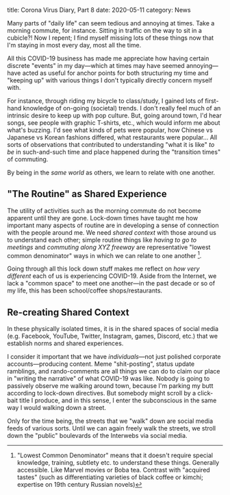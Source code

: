 title: Corona Virus Diary, Part 8
date: 2020-05-11
category: News

Many parts of "daily life" can seem tedious and annoying at
times. Take a morning commute, for instance. Sitting in traffic on the
way to sit in a cubicle?! Now I repent; I find myself missing lots of
these things now that I'm staying in most every day, most all the
time.

All this COVID-19 business has made me appreciate how having certain
discrete "events" in my day&mdash;which at times may have seemed
annoying&mdash;have acted as useful for anchor points for both
structuring my time and "keeping up" with various things I don't
typically directly concern myself with.

For instance, through riding my bicycle to class/study, I gained lots
of first-hand knowledge of on-going (societal) trends. I don't really
feel much of an intrinsic desire to keep up with pop culture. But,
going around town, I'd hear songs, see people with graphic T-shirts,
etc., which would inform me about what's buzzing. I'd see what kinds
of pets were popular, how Chinese vs Japanese vs Korean fashions
differed, what restaurants were popular... All sorts of observations
that contributed to understanding "what it is like" *to be* in
such-and-such time and place happened during the "transition times" of
commuting.

By being in the *same world* as others, we learn to relate with one
another.

"The Routine" as Shared Experience
----------------------------------

The utility of activities such as the morning commute do not become
apparent until they are gone. Lock-down times have taught me how
important many aspects of routine are in developing a sense of
connection with the people around me. We need *shared context* with
those around us to understand each other; simple routine things like
*having to go to meetings* and *commuting along XYZ freeway* are
representative "lowest common denominator" ways in which we can relate
to one another [^1].

Going through all this lock down stuff makes me reflect on *how very
different* each of us is experiencing COVID-19. Aside from the
Internet, we lack a "common space" to meet one another&mdash;in the
past decade or so of my life, this has been school/coffee
shops/restaurants.

Re-creating Shared Context
--------------------------

In these physically isolated times, it is in the shared spaces of
social media (e.g. Facebook, YouTube, Twitter, Instagram, games,
Discord, etc.)  that we establish norms and shared experiences.

I consider it important that we have *individuals*&mdash;not just
polished corporate accounts&mdash;producing content. Meme
"shit-posting", status update ramblings, and rando-comments are all
things we can do to claim our place in "writing the narrative" of what
COVID-19 was like. Nobody is going to passively observe me walking
around town, because I'm parking my butt according to lock-down
directives. But somebody might scroll by a click-bait title I produce,
and in this sense, I enter the subconscious in the same way I would
walking down a street.

Only for the time being, the streets that we "walk" down are social
media feeds of various sorts. Until we can again freely walk the
streets, we stroll down the "public" boulevards of the Interwebs via
social media.


[^1]: "Lowest Common Denominator" means that it doesn't require
    special knowledge, training, subtlety etc. to understand these
    things. Generally accessible. Like Marvel movies or Boba tea.
    Contrast with "acquired tastes" (such as differentiating varieties
    of black coffee or kimchi; expertise on 19th century Russian
    novels)
